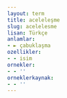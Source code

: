 ```yaml
---
layout: term
title: aceleleşme
slug: acelelesme
lisan: Türkçe
anlamlar:
- ► çabuklaşma
ozellikler:
- - isim
ornekler:
- - ''
orneklerkaynak:
- - ''
---
```

